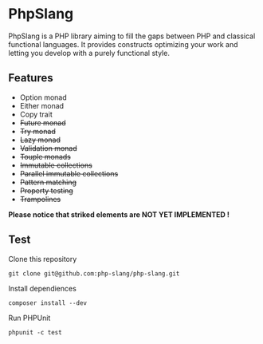 # PhpSlang

PhpSlang is a PHP library aiming to fill the gaps between PHP and classical functional languages.
It provides constructs optimizing your work and letting you develop with a purely functional style.

## Features

 - Option monad
 - Either monad
 - Copy trait
 - <strike>Future monad</strike>
 - <strike>Try monad</strike>
 - <strike>Lazy monad</strike>
 - <strike>Validation monad</strike>
 - <strike>Touple monads</strike>
 - <strike>Immutable collections</strike>
 - <strike>Parallel immutable collections</strike>
 - <strike>Pattern matching</strike>
 - <strike>Property testing</strike>
 - <strike>Trampolines</strike>

**Please notice that striked elements are NOT YET IMPLEMENTED !**

## Test

Clone this repository
```
git clone git@github.com:php-slang/php-slang.git
```

Install dependiences
```
composer install --dev
```

Run PHPUnit
```
phpunit -c test
```